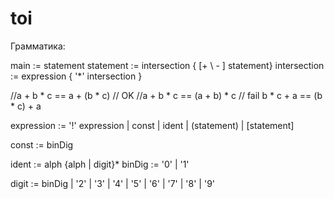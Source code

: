 # toi


Грамматика:

main := statement
statement := intersection { [+ \ - ] statement}
intersection := expression { '\*' intersection }


//a + b * c == a + (b * c) // OK
//a + b * c == (a + b) * c // fail
b * c + a == (b * c) + a


expression := '!' expression | const | ident | (statement) | [statement]

const := binDig

ident := alph {alph | digit}*
binDig := '0' | '1'

digit := binDig | '2' | '3' | '4' | '5' | '6' | '7' | '8' | '9'
